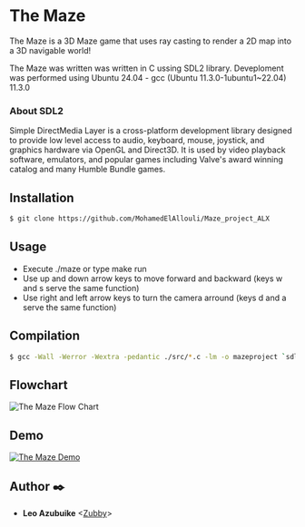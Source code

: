 # The Maze

The Maze is a 3D Maze game that uses ray casting to render a 2D map into a 3D navigable world!

The Maze was written was written in C ussing SDL2 library. Deveploment was performed using Ubuntu 24.04 - gcc (Ubuntu 11.3.0-1ubuntu1~22.04) 11.3.0

### About SDL2 

Simple DirectMedia Layer is a cross-platform development library designed to provide low level access to audio, keyboard, mouse, joystick, and graphics hardware via OpenGL and Direct3D. It is used by video playback software, emulators, and popular games including Valve's award winning catalog and many Humble Bundle games.

## Installation 
```sh
$ git clone https://github.com/MohamedElAllouli/Maze_project_ALX
```
## Usage 
* Execute ./maze or type make run 
* Use up and down arrow keys to move forward and backward (keys w and s serve the same function)
* Use right and left arrow keys to turn the camera arround (keys d and a serve the same function)

## Compilation
```sh
$ gcc -Wall -Werror -Wextra -pedantic ./src/*.c -lm -o mazeproject `sdl2-config --cflags` `sdl2-config --libs`;
```

## Flowchart
![The Maze Flow Chart](https://app.gemoo.com/share/image-annotation/669821688078536704?codeId=vzaAdG8WKaRV1&origin=imageurlgenerator)

## Demo
[![The Maze Demo](https://app.gemoo.com/share/image-annotation/669821688078536704?codeId=vzaAdG8WKaRV1&origin=imageurlgenerator)](https://www.youtube.com/embed/6T2N8gNUTQ8)

## Author :black_nib:

- **Leo Azubuike** <[Zubby](https://github.com/Azubuikeleo13)>
